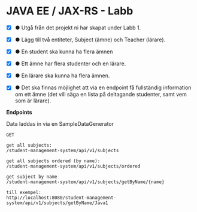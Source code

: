 # JAVA EE / JAX-RS - Labb



- [x] ● Utgå från det projekt ni har skapat under Labb 1.

- [x] ● Lägg till två entiteter, Subject (ämne) och Teacher (lärare).

- [x] ● En student ska kunna ha flera ämnen

- [x] ● Ett ämne har flera studenter och en lärare.

- [x] ● En lärare ska kunna ha flera ämnen.

- [x] ● Det ska finnas möjlighet att via en endpoint få fullständig information om ett ämne
  (det vill säga en lista på deltagande studenter, samt vem som är lärare).




**Endpoints**

Data laddas in via en SampleDataGenerator

```
GET 

get all subjects:
/student-management-system/api/v1/subjects

get all subjects ordered (by name):
/student-management-system/api/v1/subjects/ordered

get subject by name
/student-management-system/api/v1/subjects/getByName/{name}

till exempel:
http://localhost:8080/student-management-system/api/v1/subjects/getByName/Java1

```

